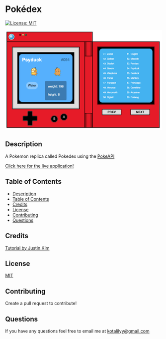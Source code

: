 # Pokédex 

[![License: MIT](https://img.shields.io/badge/License-MIT-yellow.svg)](https://opensource.org/licenses/MIT)

![screenshot](/images/screenshot.png)

## Description 

A Pokemon replica called Pokedex using the [PokeAPI](https://pokeapi.co/)

[Click here for the live application!](https://kotalilyy.github.io/pokedex/)

## Table of Contents

  - [Description](#description)
  - [Table of Contents](#table-of-contents)
  - [Credits](#credits)
  - [License](#license)
  - [Contributing](#contributing)
  - [Questions](#questions)

## Credits

[Tutorial by Justin Kim](https://www.youtube.com/watch?v=wXjSaZb67n8)

## License

[MIT](https://opensource.org/licenses/MIT)

## Contributing 

Create a pull request to contribute!

## Questions

If you have any questions feel free to email me at kotalilyy@gmail.com


